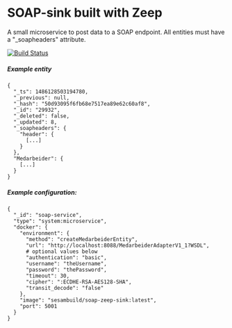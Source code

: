 # SOAP-sink built with Zeep

A small microservice to post data to a SOAP endpoint.
All entities must have a "_soapheaders" attribute.

[![Build Status](https://travis-ci.org/sesam-community/sesam-ntlm-adapter.svg?branch=master)](https://travis-ci.org/sesam-community/sesam-ntlm-adapter)

##### Example entity
```
{
  "_ts": 1486128503194780,
  "_previous": null,
  "_hash": "50d93095f6fb68e7517ea89e62c60af8",
  "_id": "29932",
  "_deleted": false,
  "_updated": 8,
  "_soapheaders": {
    "header": {
      [...]
    }
  },
  "Medarbeider": {
    [...]
  }
}
```
##### Example configuration:

```
{
  "_id": "soap-service",
  "type": "system:microservice",
  "docker": {
    "environment": {
      "method": "createMedarbeiderEntity",
      "url": "http://localhost:8088/MedarbeiderAdapterV1_1?WSDL",
      # optional values below
      "authentication": "basic",
      "username": "theUsername",
      "password": "thePassword",
      "timeout": 30,
      "cipher": ":ECDHE-RSA-AES128-SHA",
      "transit_decode": "false"
    },
    "image": "sesambuild/soap-zeep-sink:latest",
    "port": 5001
  }
}
```

